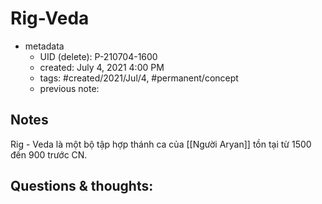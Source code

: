 ---
---

# Rig-Veda

- metadata
	- UID (delete): P-210704-1600
	- created: July 4, 2021 4:00 PM
	- tags: #created/2021/Jul/4, #permanent/concept 
	- previous note:

## Notes
Rig - Veda là một bộ tập hợp thánh ca của [[Người Aryan]] tồn tại từ 1500 đến 900 trước CN. 
## Questions & thoughts:

